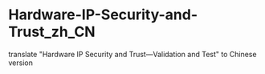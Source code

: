 # Hardware-IP-Security-and-Trust_zh_CN
translate "Hardware IP Security and Trust—Validation and Test" to Chinese version
